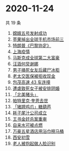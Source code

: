 # 2020-11-24

共 19 条

<!-- BEGIN -->
<!-- 最后更新时间 Tue Nov 24 2020 13:03:36 GMT+0000 (UTC) -->
1. [嫦娥五号发射成功](https://www.zhihu.com/search?q=嫦娥五号)
1. [苹果掉出全球手机市场前三](https://www.zhihu.com/search?q=苹果)
1. [特朗普《巴黎协定》](https://www.zhihu.com/search?q=特朗普)
1. [上海疫情](https://www.zhihu.com/search?q=上海疫情)
1. [马斯克成全球第二大富豪](https://www.zhihu.com/search?q=马斯克)
1. [汪涵何炅谢娜](https://www.zhihu.com/search?q=何炅)
1. [男子捅死女友后藏尸冰柜](https://www.zhihu.com/search?q=男子捅死女友)
1. [老太交医保被拒收现金](https://www.zhihu.com/search?q=老人医保)
1. [包茂高速 43 车连撞](https://www.zhihu.com/search?q=包茂高速)
1. [遭虐致死女子被安排阴婚](https://www.zhihu.com/search?q=不孕女子阴婚)
1. [「北美猪头」](https://www.zhihu.com/search?q=北美猪头)
1. [帕特里克·奎恩去世](https://www.zhihu.com/search?q=冰桶挑战)
1. [「猪蹄鸡爪」糖葫芦](https://www.zhihu.com/search?q=糖葫芦)
1. [耗子尾汁公司成立](https://www.zhihu.com/search?q=耗子尾汁)
1. [王书金奸杀案重审](https://www.zhihu.com/search?q=王书金)
1. [自来水可被点燃](https://www.zhihu.com/search?q=自来水)
1. [万豪五星酒店用浴巾擦马桶](https://www.zhihu.com/search?q=万豪酒店)
1. [西安初雪](https://www.zhihu.com/search?q=西安初雪)
1. [老人被抱起做人脸识别](https://www.zhihu.com/search?q=老人人脸识别)
<!-- END -->
